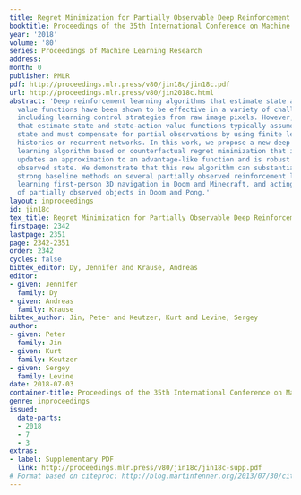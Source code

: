 ```yaml
---
title: Regret Minimization for Partially Observable Deep Reinforcement Learning
booktitle: Proceedings of the 35th International Conference on Machine Learning
year: '2018'
volume: '80'
series: Proceedings of Machine Learning Research
address: 
month: 0
publisher: PMLR
pdf: http://proceedings.mlr.press/v80/jin18c/jin18c.pdf
url: http://proceedings.mlr.press/v80/jin2018c.html
abstract: 'Deep reinforcement learning algorithms that estimate state and state-action
  value functions have been shown to be effective in a variety of challenging domains,
  including learning control strategies from raw image pixels. However, algorithms
  that estimate state and state-action value functions typically assume a fully observed
  state and must compensate for partial observations by using finite length observation
  histories or recurrent networks. In this work, we propose a new deep reinforcement
  learning algorithm based on counterfactual regret minimization that iteratively
  updates an approximation to an advantage-like function and is robust to partially
  observed state. We demonstrate that this new algorithm can substantially outperform
  strong baseline methods on several partially observed reinforcement learning tasks:
  learning first-person 3D navigation in Doom and Minecraft, and acting in the presence
  of partially observed objects in Doom and Pong.'
layout: inproceedings
id: jin18c
tex_title: Regret Minimization for Partially Observable Deep Reinforcement Learning
firstpage: 2342
lastpage: 2351
page: 2342-2351
order: 2342
cycles: false
bibtex_editor: Dy, Jennifer and Krause, Andreas
editor:
- given: Jennifer
  family: Dy
- given: Andreas
  family: Krause
bibtex_author: Jin, Peter and Keutzer, Kurt and Levine, Sergey
author:
- given: Peter
  family: Jin
- given: Kurt
  family: Keutzer
- given: Sergey
  family: Levine
date: 2018-07-03
container-title: Proceedings of the 35th International Conference on Machine Learning
genre: inproceedings
issued:
  date-parts:
  - 2018
  - 7
  - 3
extras:
- label: Supplementary PDF
  link: http://proceedings.mlr.press/v80/jin18c/jin18c-supp.pdf
# Format based on citeproc: http://blog.martinfenner.org/2013/07/30/citeproc-yaml-for-bibliographies/
---
```

